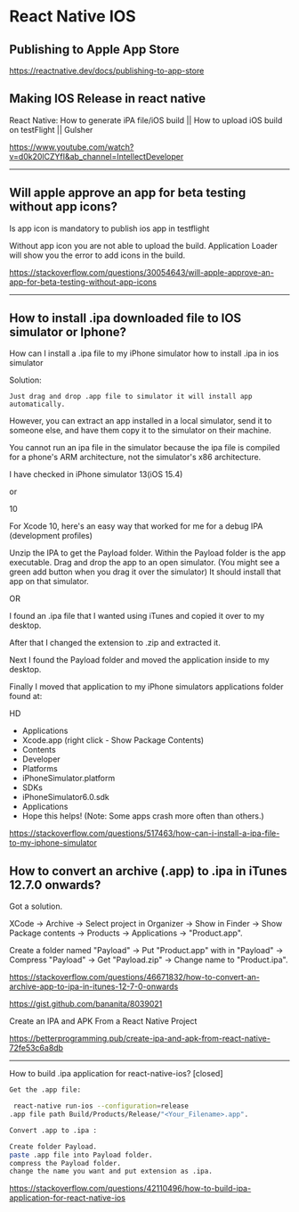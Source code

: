 # React Native IOS

## Publishing to Apple App Store

https://reactnative.dev/docs/publishing-to-app-store

## Making IOS Release in react native

React Native: How to generate iPA file/iOS build || How to upload iOS build on testFlight || Gulsher

https://www.youtube.com/watch?v=d0k20lCZYfI&ab_channel=IntellectDeveloper

---

## Will apple approve an app for beta testing without app icons?

Is app icon is mandatory to publish ios app in testflight

Without app icon you are not able to upload the build. Application Loader will show you the error to add icons in the build.

https://stackoverflow.com/questions/30054643/will-apple-approve-an-app-for-beta-testing-without-app-icons

---

## How to install .ipa downloaded file to IOS simulator or Iphone?

How can I install a .ipa file to my iPhone simulator
how to install .ipa in ios simulator

Solution:

`Just drag and drop .app file to simulator it will install app automatically.`

However, you can extract an app installed in a local simulator, send it to someone else, and have them copy it to the simulator on their machine.

You cannot run an ipa file in the simulator because the ipa file is compiled for a phone's ARM architecture, not the simulator's x86 architecture.

I have checked in iPhone simulator 13(iOS 15.4)

or

10

For Xcode 10, here's an easy way that worked for me for a debug IPA (development profiles)

Unzip the IPA to get the Payload folder.
Within the Payload folder is the app executable.
Drag and drop the app to an open simulator. (You might see a green add button when you drag it over the simulator)
It should install that app on that simulator.

OR

I found an .ipa file that I wanted using iTunes and copied it over to my desktop.

After that I changed the extension to .zip and extracted it.

Next I found the Payload folder and moved the application inside to my desktop.

Finally I moved that application to my iPhone simulators applications folder found at:

HD

- Applications
- Xcode.app (right click - Show Package Contents)
- Contents
- Developer
- Platforms
- iPhoneSimulator.platform
- SDKs
- iPhoneSimulator6.0.sdk
- Applications
- Hope this helps! (Note: Some apps crash more often than others.)

https://stackoverflow.com/questions/517463/how-can-i-install-a-ipa-file-to-my-iphone-simulator

## How to convert an archive (.app) to .ipa in iTunes 12.7.0 onwards?

Got a solution.

XCode -> Archive -> Select project in Organizer -> Show in Finder -> Show Package contents -> Products -> Applications -> "Product.app".

Create a folder named "Payload" -> Put "Product.app" with in "Payload" -> Compress "Payload" -> Get "Payload.zip" -> Change name to "Product.ipa".

https://stackoverflow.com/questions/46671832/how-to-convert-an-archive-app-to-ipa-in-itunes-12-7-0-onwards

https://gist.github.com/bananita/8039021

Create an IPA and APK From a React Native Project

https://betterprogramming.pub/create-ipa-and-apk-from-react-native-72fe53c6a8db

---

How to build .ipa application for react-native-ios? [closed]

```bash showLineNumbers
Get the .app file:

 react-native run-ios --configuration=release
.app file path Build/Products/Release/"<Your_Filename>.app".

Convert .app to .ipa :

Create folder Payload.
paste .app file into Payload folder.
compress the Payload folder.
change the name you want and put extension as .ipa.
```

https://stackoverflow.com/questions/42110496/how-to-build-ipa-application-for-react-native-ios
